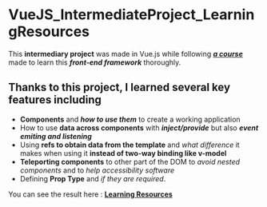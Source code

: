 # VueJS_IntermediateProject_LearningResources

This **intermediary project** was made in Vue.js while following ***[a course](https://www.udemy.com/course/vuejs-2-the-complete-guide)*** made to learn this ***front-end framework*** thoroughly.

## Thanks to this project, I learned several key features including

- **Components** and ***how to use them*** to create a working application
- How to use **data across components** with ***inject/provide*** but also ***event emiting and listening***
- Using **refs to obtain data from the template** and *what difference* it makes when using it **instead of two-way binding like v-model**
- **Teleporting components** to other part of the DOM to *avoid nested components* and to *help accessibility software*
- Defining **Prop Type** and *if they are required*.

You can see the result here : **[Learning Resources](https://learning-resources-79c70.web.app/)**